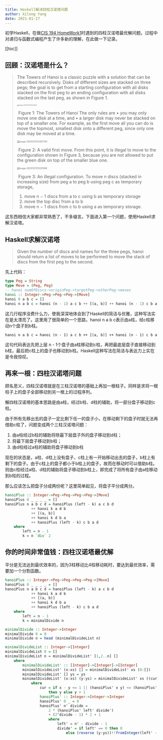 ```yaml
---
title: Haskell解决四柱汉诺塔问题
author: Xilong Yang
date: 2021-01-27 
---
```


<div class="abstract">


初学Haskell，在做[CIS 194 HomeWork1](https://www.seas.upenn.edu/~cis194/spring13/hw/01-intro.pdf)时遇到的四柱汉渃塔最优解问题。过程中对递归与函数式编程产生了许多新的理解，在此做一下记录。

</div>

[[toc]]

## 回顾：汉诺塔是什么？

> The Towers of Hanoi is a classic puzzle with a solution that can be described recursively. Disks of different sizes are stacked on three pegs; the goal is to get from a starting configuration with all disks stacked on the first peg to an ending configuration with all disks stacked on the last peg, as shown in Figure 1. 
>
> <img src="https://img.xilong.site/20210415/image-20210127013232812.png" alt="image-20210127013232812" style="zoom:33%;" />
>
> ​	Figure 1: The Towers of Hanoi 
> The only rules are
> • you may only move one disk at a time, and 
> • a larger disk may never be stacked on top of a smaller one. 
> For example, as the first move all you can do is move the topmost, smallest disk onto a different peg, since only one disk may be moved at a time. 
>
> <img src="https://img.xilong.site/20210415/image-20210127013307704.png" alt="image-20210127013307704" style="zoom:50%;" />
>
> ​	Figure 2: A valid first move. 
> From this point, it is illegal to move to the configuration shown in Figure 3, because you are not allowed to put the green disk on top of the smaller blue one. 
>
> <img src="https://img.xilong.site/20210415/image-20210127013331098.png" alt="image-20210127013331098" style="zoom:50%;" />
>
> ​	Figure 3: An illegal configuration.
> To move n discs (stacked in increasing size) from peg a to peg b using peg c as temporary storage, 
>
> 1. move n − 1 discs from a to c using b as temporary storage 
> 2. move the top disc from a to b 
> 3. move n − 1 discs from c to b using a as temporary storage. 

这东西相信大家都非常熟悉了，不多缀言。下面进入第一个问题，使用Haskell求解汉诺塔。

## Haskell求解汉诺塔

>Given the number of discs and names for the three pegs, hanoi should return a list of moves to be performed to move the stack of discs from the first peg to the second.

先上代码：

```haskell
type Peg = String
type Move = (Peg, Peg)
-- hanoi numOfDiscs->originPeg->targetPeg->otherPeg->moves
hanoi :: Integer->Peg->Peg->Peg->[Move]
hanoi 0 a b c = []
hanoi n a b c = hanoi (n - 1) a c b ++ [(a, b)] ++ hanoi (n - 1) c b a
```

这几行程序没费什么力，使我深深地体会到了Haskell的简洁与优雅，这种写法实在是太漂亮了。这里用了很简单的一个思路，hanoi n a b c表示由a柱，经c柱移动n个盘子到b柱。

` hanoi n a b c = hanoi (n - 1) a c b ++ [(a, b)] ++ hanoi (n - 1) c b a `

这句代码表达先把上层 n - 1个盘子由a柱移动到c柱，再把最底层盘子直接移动到b柱，最后把c柱上的盘子也移动到b柱。Haskell这种写法在简洁与表达力上实在是令我惊叹。

## 再来一根：四柱汉诺塔问题

顾名思义，四柱汉诺塔就是在三柱汉诺塔的基础上再加一根柱子。同样是求将一根柱子上的盘子全部移动到另一根上的过程序列。

解四柱汉诺塔的基本思路是由a柱，经过b柱、d柱的辅助，将一部分盘子移动到c柱。

由于所有先移出去的盘子一定比剩下任一的盘子小，在移动剩下的盘子时就无法再借助c柱了，问题变成两个三柱汉诺塔问题：

1. 由a柱经过b柱的辅助将除最下层盘子外的盘子移动到d柱；
2. 将最下层盘子移动到b柱；
3. 由d柱经过a柱的辅助将盘子移动到b柱

现在的状态是，a柱、d柱上没有盘子，c柱上有一开始移动出去的盘子，b柱上有剩下的盘子。由于c柱上的盘子都小于b柱上的盘子，故而在移动时可以借助b柱。则由c柱经过a柱、d柱的辅助将盘子移动到b柱上，即完成了将所有盘子由a柱移动到b柱的过程。

那么应该怎么把盘子分成两份呢？这里简单起见，将盘子平分成两分。

```haskell
hanoiPlus :: Integer->Peg->Peg->Peg->Peg->[Move]
hanoiPlus 0 _ _ _ _ = []
hanoiPlus n a b c d = hanoiPlus (left - k) a c b d
            ++ hanoi k a d b
            ++ [(a, b)]
            ++ hanoi k d b a
            ++ hanoiPlus (left - k) c b a d
    where   
        left = n - 1
        k = n `div` 2
```

## 你的时间非常值钱：四柱汉诺塔最优解

平分是无法达到最优效率的，因为3柱移动比4柱移动耗时，要达到最优效率，需要加一个分割函数。

```Haskell
hanoiPlus :: Integer->Peg->Peg->Peg->Peg->[Move]
hanoiPlus 0 _ _ _ _ = []
hanoiPlus n a b c d = hanoiPlus (left - k) a c b d
            ++ hanoi k a d b
            ++ [(a, b)]
            ++ hanoi k d b a
            ++ hanoiPlus (left - k) c b a d
    where   
        left = n - 1
        k = minimalDivide n

minimalDivide :: Integer->Integer
minimalDivide 0 = 0
minimalDivide n = head (minimalDivideList n)

minimalDivideList :: Integer->[Integer]
minimalDivideList 0 = []
minimalDivideList n = minimalDivideList' [1,2..n] []
    where
        minimalDivideList' :: [Integer]->[Integer]->[Integer]
        minimalDivideList' (x:xs) [] = minimalDivideList' xs (0:[])
        minimalDivideList' [] ys = ys
        minimalDivideList' (x:xs) (y:ys) = minimalDivideList' xs ((cur):(y:ys))
            where
                cur = if x - y <= 1 || (hanoiPlus' x y) <= (hanoiPlus' x (y + 1))
                    then y else y + 1
                hanoiPlus' :: Integer->Integer->Integer
                hanoiPlus' 0 _ = 0
                hanoiPlus' n' divide = 
                    2 * (hanoiPlus' left' divide')
                    + (2^divide - 1) * 2 + 1
                    where 
                        left' = n' - divide - 1
                        divide' = if left' == 0 then 0 
                        	else (reverse (y:ys))!!fromInteger(left' - 1)
```
